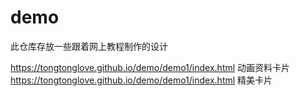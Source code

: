 # demo
此仓库存放一些跟着网上教程制作的设计


https://tongtonglove.github.io/demo/demo1/index.html 动画资料卡片
https://tongtonglove.github.io/demo/demo1/index.html 精美卡片
